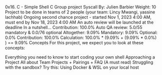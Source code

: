 0x16. C - Simple Shell
C
Group project
Syscall
 By: Julien Barbier
 Weight: 10
 Project to be done in teams of 2 people (your team: Lincy Mwangi, yassine lachhab)
 Ongoing second chance project - started Nov 1, 2023 4:00 AM, must end by Nov 18, 2023 4:00 AM
 An auto review will be launched at the deadline
In a nutshell…
Contribution: 100.0%
Auto QA review: 5.0/55 mandatory & 0.0/76 optional
Altogether:  9.09%
Mandatory: 9.09%
Optional: 0.0%
Contribution: 100.0%
Calculation:  100.0% * (9.09% + (9.09% * 0.0%) )  == 9.09%
Concepts
For this project, we expect you to look at these concepts:

Everything you need to know to start coding your own shell
Approaching a Project
All about Team Projects + Pairings + FAQ (A must read)
Struggling with the sandbox? Try this: Using Docker & WSL on your local host
